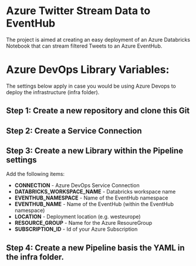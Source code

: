 # Azure Twitter Stream Data to EventHub

The project is aimed at creating an easy deployment of an Azure Databricks Notebook that can stream filtered Tweets to an Azure EventHub.


# Azure DevOps Library Variables:

The settings below apply in case you would be using Azure Devops to deploy the infrastructure (infra folder).

## Step 1: Create a new repository and clone this Git

## Step 2: Create a Service Connection

## Step 3: Create a new Library within the Pipeline settings

Add the following items:
* **CONNECTION** - Azure DevOps Service Connection
* **DATABRICKS_WORKSPACE_NAME** - Databricks workspace name
* **EVENTHUB_NAMESPACE** - Name of the EventHub namespace
* **EVENTHUB_NAME** - Name of the EventHub (within the EventHub namespace)
* **LOCATION** - Deployment location (e.g. westeurope)
* **RESOURCE_GROUP** - Name for the Azure ResoureGroup
* **SUBSCRIPTION_ID** - Id of your Azure Subscription

## Step 4: Create a new Pipeline basis the YAML in the infra folder.
